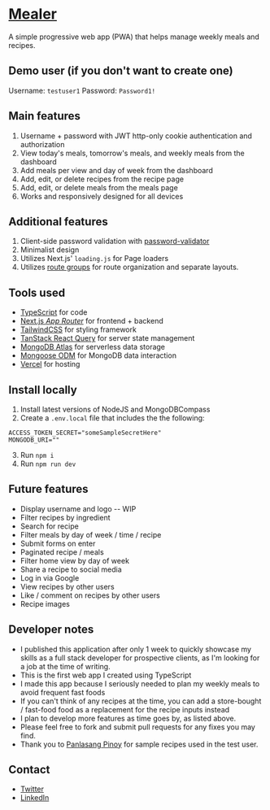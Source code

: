 # [Mealer](https://nmealer.vercel.app)

A simple progressive web app (PWA) that helps manage weekly meals and recipes.

## Demo user (if you don't want to create one)

Username: `testuser1`
Password: `Password1!`

## Main features

1. Username + password with JWT http-only cookie authentication and authorization
2. View today's meals, tomorrow's meals, and weekly meals from the dashboard
3. Add meals per view and day of week from the dashboard
4. Add, edit, or delete recipes from the recipe page
5. Add, edit, or delete meals from the meals page
6. Works and responsively designed for all devices

## Additional features

1. Client-side password validation with [password-validator](https://www.npmjs.com/package/password-validator)
2. Minimalist design
3. Utilizes Next.js' `loading.js` for Page loaders
4. Utilizes [route groups](https://nextjs.org/docs/app/building-your-application/routing/route-groups) for route organization and separate layouts.

## Tools used

- [TypeScript](https://www.typescriptlang.org/) for code
- [Next.js _App Router_](https://nextjs.org/docs/getting-started/installation) for frontend + backend
- [TailwindCSS](https://tailwindcss.com/) for styling framework
- [TanStack React Query](https://tanstack.com/query/latest/docs/react/overview) for server state management
- [MongoDB Atlas](https://www.mongodb.com/atlas/database) for serverless data storage
- [Mongoose ODM](https://mongoosejs.com/docs/index.html) for MongoDB data interaction
- [Vercel](https://vercel.com/home) for hosting

## Install locally

1. Install latest versions of NodeJS and MongoDBCompass
2. Create a `.env.local` file that includes the the following:

```
ACCESS_TOKEN_SECRET="someSampleSecretHere"
MONGODB_URI=""
```

3. Run `npm i`
4. Run `npm run dev`

## Future features

- Display username and logo -- WIP
- Filter recipes by ingredient
- Search for recipe
- Filter meals by day of week / time / recipe
- Submit forms on enter
- Paginated recipe / meals
- Filter home view by day of week
- Share a recipe to social media
- Log in via Google
- View recipes by other users
- Like / comment on recipes by other users
- Recipe images

## Developer notes

- I published this application after only 1 week to quickly showcase my skills as a full stack developer for prospective clients, as I'm looking for a job at the time of writing.
- This is the first web app I created using TypeScript
- I made this app because I seriously needed to plan my weekly meals to avoid frequent fast foods
- If you can't think of any recipes at the time, you can add a store-bought / fast-food food as a replacement for the recipe inputs instead
- I plan to develop more features as time goes by, as listed above.
- Please feel free to fork and submit pull requests for any fixes you may find.
- Thank you to [Panlasang Pinoy](https://panlasangpinoy.com/) for sample recipes used in the test user.

## Contact

- [Twitter](https://twitter.com/nathanelcorpuz)
- [LinkedIn](https://www.linkedin.com/in/nathanelcorpuz/)
